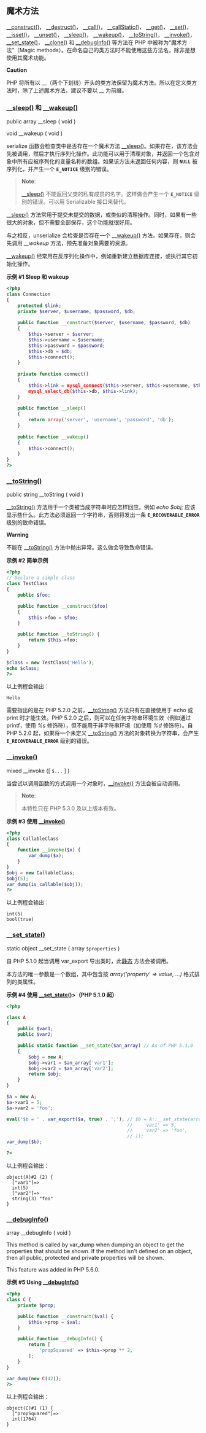 魔术方法
--------

<a href="/language/oop5/decon.html#object.construct" class="link">__construct()</a>，
<a href="/language/oop5/decon.html#object.destruct" class="link">__destruct()</a>，
<a href="/language/oop5/overloading.html#object.call" class="link">__call()</a>，
<a href="/language/oop5/overloading.html#object.callstatic" class="link">__callStatic()</a>，
<a href="/language/oop5/overloading.html#object.get" class="link">__get()</a>，
<a href="/language/oop5/overloading.html#object.set" class="link">__set()</a>，
<a href="/language/oop5/overloading.html#object.isset" class="link">__isset()</a>，
<a href="/language/oop5/overloading.html#object.unset" class="link">__unset()</a>，
<a href="/language/oop5/magic.html#object.sleep" class="link">__sleep()</a>，
<a href="/language/oop5/magic.html#object.wakeup" class="link">__wakeup()</a>，
<a href="/language/oop5/magic.html#object.tostring" class="link">__toString()</a>，
<a href="/language/oop5/magic.html#object.invoke" class="link">__invoke()</a>，
<a href="/language/oop5/magic.html#object.set-state" class="link">__set_state()</a>，
<a href="/language/oop5/cloning.html#object.clone" class="link">__clone()</a>
和
<a href="/language/oop5/magic.html#object.debuginfo" class="link">__debugInfo()</a>
等方法在 PHP 中被称为“魔术方法”（Magic
methods）。在命名自己的类方法时不能使用这些方法名，除非是想使用其魔术功能。

**Caution**

PHP 将所有以
\_\_（两个下划线）开头的类方法保留为魔术方法。所以在定义类方法时，除了上述魔术方法，建议不要以
\_\_ 为前缀。

### <a href="/language/oop5/magic.html#object.sleep" class="link">__sleep()</a> 和 <a href="/language/oop5/magic.html#object.wakeup" class="link">__wakeup()</a>

<span class="modifier">public</span> <span class="type">array</span>
<span class="methodname">\_\_sleep</span> ( <span
class="methodparam">void</span> )

<span class="type">void</span> <span
class="methodname">\_\_wakeup</span> ( <span
class="methodparam">void</span> )

<span class="function">serialize</span>
函数会检查类中是否存在一个魔术方法
<a href="/language/oop5/magic.html#object.sleep" class="link">__sleep()</a>。如果存在，该方法会先被调用，然后才执行序列化操作。此功能可以用于清理对象，并返回一个包含对象中所有应被序列化的变量名称的数组。如果该方法未返回任何内容，则
**`NULL`** 被序列化，并产生一个 **`E_NOTICE`** 级别的错误。

> **Note**:
>
> <a href="/language/oop5/magic.html#object.sleep" class="link">__sleep()</a>
> 不能返回父类的私有成员的名字。这样做会产生一个 **`E_NOTICE`**
> 级别的错误。可以用 <span class="classname">Serializable</span>
> 接口来替代。

<a href="/language/oop5/magic.html#object.sleep" class="link">__sleep()</a>
方法常用于提交未提交的数据，或类似的清理操作。同时，如果有一些很大的对象，但不需要全部保存，这个功能就很好用。

与之相反，<span class="function">unserialize</span> 会检查是否存在一个
<a href="/language/oop5/magic.html#object.wakeup" class="link">__wakeup()</a>
方法。如果存在，则会先调用 *\_\_wakeup* 方法，预先准备对象需要的资源。

<a href="/language/oop5/magic.html#object.wakeup" class="link">__wakeup()</a>
经常用在反序列化操作中，例如重新建立数据库连接，或执行其它初始化操作。

**示例 \#1 Sleep 和 wakeup**

``` php
<?php
class Connection 
{
    protected $link;
    private $server, $username, $password, $db;
    
    public function __construct($server, $username, $password, $db)
    {
        $this->server = $server;
        $this->username = $username;
        $this->password = $password;
        $this->db = $db;
        $this->connect();
    }
    
    private function connect()
    {
        $this->link = mysql_connect($this->server, $this->username, $this->password);
        mysql_select_db($this->db, $this->link);
    }
    
    public function __sleep()
    {
        return array('server', 'username', 'password', 'db');
    }
    
    public function __wakeup()
    {
        $this->connect();
    }
}
?>
```

### <a href="/language/oop5/magic.html#object.tostring" class="link">__toString()</a>

<span class="modifier">public</span> <span class="type">string</span>
<span class="methodname">\_\_toString</span> ( <span
class="methodparam">void</span> )

<a href="/language/oop5/magic.html#object.tostring" class="link">__toString()</a>
方法用于一个类被当成字符串时应怎样回应。例如 *echo $obj;*
应该显示些什么。此方法必须返回一个字符串，否则将发出一条
**`E_RECOVERABLE_ERROR`** 级别的致命错误。

**Warning**

不能在
<a href="/language/oop5/magic.html#object.tostring" class="link">__toString()</a>
方法中抛出异常。这么做会导致致命错误。

**示例 \#2 简单示例**

``` php
<?php
// Declare a simple class
class TestClass
{
    public $foo;

    public function __construct($foo) 
    {
        $this->foo = $foo;
    }

    public function __toString() {
        return $this->foo;
    }
}

$class = new TestClass('Hello');
echo $class;
?>
```

以上例程会输出：

    Hello

需要指出的是在 PHP 5.2.0
之前，<a href="/language/oop5/magic.html#object.tostring" class="link">__toString()</a>
方法只有在直接使用于 <span class="function">echo</span> 或 <span
class="function">print</span> 时才能生效。PHP 5.2.0
之后，则可以在任何字符串环境生效（例如通过 <span
class="function">printf</span>，使用 *%s*
修饰符），但不能用于非字符串环境（如使用 *%d* 修饰符）。自 PHP 5.2.0
起，如果将一个未定义
<a href="/language/oop5/magic.html#object.tostring" class="link">__toString()</a>
方法的对象转换为字符串，会产生 **`E_RECOVERABLE_ERROR`** 级别的错误。

### <a href="/language/oop5/magic.html#object.invoke" class="link">__invoke()</a>

<span class="type">mixed</span> <span
class="methodname">\_\_invoke</span> (\[ <span class="methodparam">
`$...`</span> \] )

当尝试以调用函数的方式调用一个对象时，<a href="/language/oop5/magic.html#object.invoke" class="link">__invoke()</a>
方法会被自动调用。

> **Note**:
>
> 本特性只在 PHP 5.3.0 及以上版本有效。

**示例 \#3 使用
<a href="/language/oop5/magic.html#object.invoke" class="link">__invoke()</a>**

``` php
<?php
class CallableClass 
{
    function __invoke($x) {
        var_dump($x);
    }
}
$obj = new CallableClass;
$obj(5);
var_dump(is_callable($obj));
?>
```

以上例程会输出：

    int(5)
    bool(true)

### <a href="/language/oop5/magic.html#object.set-state" class="link">__set_state()</a>

<span class="modifier">static</span> <span class="type">object</span>
<span class="methodname">\_\_set\_state</span> ( <span
class="methodparam"><span class="type">array</span> `$properties`</span>
)

自 PHP 5.1.0 起当调用 <span class="function">var\_export</span>
导出类时，此<a href="/language/oop5/static.html" class="link">静态</a>
方法会被调用。

本方法的唯一参数是一个数组，其中包含按 *array('property' =\> value,
...)* 格式排列的类属性。

**示例 \#4 使用
<a href="/language/oop5/magic.html#object.set-state" class="link">__set_state()</a>\>（PHP
5.1.0 起）**

``` php
<?php

class A
{
    public $var1;
    public $var2;

    public static function __set_state($an_array) // As of PHP 5.1.0
    {
        $obj = new A;
        $obj->var1 = $an_array['var1'];
        $obj->var2 = $an_array['var2'];
        return $obj;
    }
}

$a = new A;
$a->var1 = 5;
$a->var2 = 'foo';

eval('$b = ' . var_export($a, true) . ';'); // $b = A::__set_state(array(
                                            //    'var1' => 5,
                                            //    'var2' => 'foo',
                                            // ));
var_dump($b);

?>
```

以上例程会输出：

    object(A)#2 (2) {
      ["var1"]=>
      int(5)
      ["var2"]=>
      string(3) "foo"
    }

### <a href="/language/oop5/magic.html#object.debuginfo" class="link">__debugInfo()</a>

<span class="type">array</span> <span
class="methodname">\_\_debugInfo</span> ( <span
class="methodparam">void</span> )

This method is called by <span class="function">var\_dump</span> when
dumping an object to get the properties that should be shown. If the
method isn't defined on an object, then all public, protected and
private properties will be shown.

This feature was added in PHP 5.6.0.

**示例 \#5 Using
<a href="/language/oop5/magic.html#object.debuginfo" class="link">__debugInfo()</a>**

``` php
<?php
class C {
    private $prop;

    public function __construct($val) {
        $this->prop = $val;
    }

    public function __debugInfo() {
        return [
            'propSquared' => $this->prop ** 2,
        ];
    }
}

var_dump(new C(42));
?>
```

以上例程会输出：

    object(C)#1 (1) {
      ["propSquared"]=>
      int(1764)
    }
